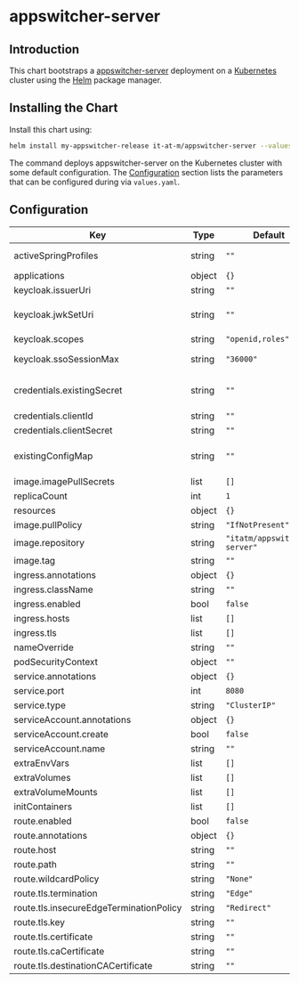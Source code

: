 # appswitcher-server

## Introduction

This chart bootstraps a [appswitcher-server](https://github.com/it-at-m/appswitcher-server) deployment on a [Kubernetes](http://kubernetes.io) cluster using the [Helm](https://helm.sh) package manager.

## Installing the Chart

Install this chart using:

```bash
helm install my-appswitcher-release it-at-m/appswitcher-server --values values.yaml
```

The command deploys appswitcher-server on the Kubernetes cluster with some default configuration. The [Configuration](#configuration) section lists the parameters that can be configured during via `values.yaml`.

## Configuration

| Key                                     | Type   | Default                      | Description                                                                                                                                                                                 |
| --------------------------------------- | ------ | ---------------------------- | ------------------------------------------------------------------------------------------------------------------------------------------------------------------------------------------- |
| activeSpringProfiles                    | string | `""`                         | List of active spring profiles (include `keycloak` to activate Keycloak integration)                                                                                                        |
| applications                            | object | `{}`                         | Map of your [custom applications](https://github.com/it-at-m/appswitcher-server#custom-applications). See [`values.yaml`](charts/appswitcher-server/values.yaml) for an example.            |
| keycloak.issuerUri                      | string | `""`                         | Issuer uri (e.g. `https://keycloak.mycompany.org/auth/realms/myrealm`)                                                                                                                      |
| keycloak.jwkSetUri                      | string | `""`                         | JWK set uri (e.g. `https://keycloak.mycompany.org/auth/realms/myrealm/protocol/openid-connect/certs`)                                                                                       |
| keycloak.scopes                         | string | `"openid,roles"`             | Comma-seperated list of requested scopes (e.g. `openid,roles`).                                                                                                                             |
| keycloak.ssoSessionMax                  | string | `"36000"`                    | Maximum time in seconds before your Keycloak expires the sso sessions (e.g. '36000' for 10 hours).                                                                                          |
| credentials.existingSecret              | string | `""`                         | secret containing keys (CLIENT_ID, CLIENT_SECRET) for Keycloak integration. If specified, this Secret will be used and no Secret will be generated.                                         |
| credentials.clientId                    | string | `""`                         | Client ID for Keycloak integration                                                                                                                                                          |
| credentials.clientSecret                | string | `""`                         | Client Secret for Keycloak integration                                                                                                                                                      |
| existingConfigMap                       | string | `""`                         | config map with key `application.yml` containing a Spring Boot application.yml. If specified, this ConfigMap will be used for Spring Boot configuration and no ConfigMap will be generated. |
| image.imagePullSecrets                  | list   | `[]`                         | Image pull secrets specification                                                                                                                                                            |
| replicaCount                            | int    | `1`                          | Replica count                                                                                                                                                                               |
| resources                               | object | `{}`                         | Pod resource definition                                                                                                                                                                     |
| image.pullPolicy                        | string | `"IfNotPresent"`             | Image pull policy                                                                                                                                                                           |
| image.repository                        | string | `"itatm/appswitcher-server"` | Image to use for deploying                                                                                                                                                                  |
| image.tag                               | string | `""`                         | Image tag. If not specified defaults to `appVersion` of the chart.                                                                                                                          |
| ingress.annotations                     | object | `{}`                         |                                                                                                                                                                                             |
| ingress.className                       | string | `""`                         |                                                                                                                                                                                             |
| ingress.enabled                         | bool   | `false`                      | Enable ingress                                                                                                                                                                              |
| ingress.hosts                           | list   | `[]`                         |                                                                                                                                                                                             |
| ingress.tls                             | list   | `[]`                         |                                                                                                                                                                                             |
| nameOverride                            | string | `""`                         | Override chart name                                                                                                                                                                         |
| podSecurityContext                      | object | `""`                         | Security Context                                                                                                                                                                            |
| service.annotations                     | object | `{}`                         | Service annotations                                                                                                                                                                         |
| service.port                            | int    | `8080`                       | Service port                                                                                                                                                                                |
| service.type                            | string | `"ClusterIP"`                | Service type                                                                                                                                                                                |
| serviceAccount.annotations              | object | `{}`                         | Service account annotations                                                                                                                                                                 |
| serviceAccount.create                   | bool   | `false`                      | Create service account                                                                                                                                                                      |
| serviceAccount.name                     | string | `""`                         | Service account name                                                                                                                                                                        |
| extraEnvVars                            | list   | `[]`                         | Extra environment variables                                                                                                                                                                 |
| extraVolumes                            | list   | `[]`                         | Extra volumes                                                                                                                                                                               |
| extraVolumeMounts                       | list   | `[]`                         | Extra volumeMounts for the pods                                                                                                                                                             |
| initContainers                          | list   | `[]`                                                  | Extra initContainers for the pods                                                                                                        |
| route.enabled                           | bool   | `false`                      | Create OpenShift route                                                                                                                                                                      |
| route.annotations                       | object | `{}`                         | Route annotations                                                                                                                                                                           |
| route.host                              | string | `""`                         | Route host                                                                                                                                                                                  |
| route.path                              | string | `""`                         | Route path                                                                                                                                                                                  |
| route.wildcardPolicy                    | string | `"None"`                     | Route wildcard policy                                                                                                                                                                       |
| route.tls.termination                   | string | `"Edge"`                     | Route tls termination                                                                                                                                                                       |
| route.tls.insecureEdgeTerminationPolicy | string | `"Redirect"`                 | Route tls insecureEdgeTerminationPolicy                                                                                                                                                     |
| route.tls.key                           | string | `""`                         | Route tls key                                                                                                                                                                               |
| route.tls.certificate                   | string | `""`                         | Route tls certificate                                                                                                                                                                       |
| route.tls.caCertificate                 | string | `""`                         | Route tls ca certificate                                                                                                                                                                    |
| route.tls.destinationCACertificate      | string | `""`                         | Route tls destination ca certificate                                                                                                                                                        |

<!-- MARKDOWN LINKS & IMAGES -->
<!-- https://www.markdownguide.org/basic-syntax/#reference-style-links -->

[contributors-shield]: https://img.shields.io/github/contributors/it-at-m/appswitcher-server-helm-chart.svg?style=for-the-badge
[contributors-url]: https://github.com/it-at-m/appswitcher-server-helm-chart/graphs/contributors
[forks-shield]: https://img.shields.io/github/forks/it-at-m/appswitcher-server-helm-chart.svg?style=for-the-badge
[forks-url]: https://github.com/it-at-m/appswitcher-server-helm-chart/network/members
[stars-shield]: https://img.shields.io/github/stars/it-at-m/appswitcher-server-helm-chart.svg?style=for-the-badge
[stars-url]: https://github.com/it-at-m/appswitcher-server-helm-chart/stargazers
[issues-shield]: https://img.shields.io/github/issues/it-at-m/appswitcher-server-helm-chart.svg?style=for-the-badge
[issues-url]: https://github.com/it-at-m/appswitcher-server-helm-chart/issues
[license-shield]: https://img.shields.io/github/license/it-at-m/appswitcher-server-helm-chart.svg?style=for-the-badge
[license-url]: https://github.com/it-at-m/appswitcher-server-helm-chart/blob/main/LICENSE
